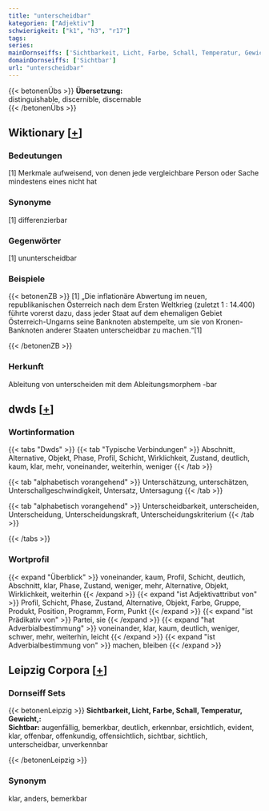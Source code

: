 ```yaml
---
title: "unterscheidbar"
kategorien: ["Adjektiv"]
schwierigkeit: ["k1", "h3", "r17"]
tags:
series:
mainDornseiffs: ['Sichtbarkeit, Licht, Farbe, Schall, Temperatur, Gewicht,']
domainDornseiffs: ['Sichtbar']
url: "unterscheidbar"
---
```


{{< betonenÜbs >}}
**Übersetzung:**  
distinguishable, discernible, discernable  
{{< /betonenÜbs >}}

## Wiktionary [[+](https://de.wiktionary.org/wiki/unterscheidbar)]

### Bedeutungen
[1] Merkmale aufweisend, von denen jede vergleichbare Person oder Sache mindestens eines nicht hat  

### Synonyme
[1] differenzierbar  

### Gegenwörter
[1] ununterscheidbar  

### Beispiele
{{< betonenZB >}}
[1] „Die inflationäre Abwertung im neuen, republikanischen Österreich nach dem Ersten Weltkrieg (zuletzt 1 : 14.400) führte vorerst dazu, dass jeder Staat auf dem ehemaligen Gebiet Österreich-Ungarns seine Banknoten abstempelte, um sie von Kronen-Banknoten anderer Staaten unterscheidbar zu machen.“[1]  

{{< /betonenZB >}}
### Herkunft
Ableitung von unterscheiden mit dem Ableitungsmorphem -bar  



## dwds [[+](https://www.dwds.de/wb/unterscheidbar)]

### Wortinformation
{{< tabs "Dwds" >}}
{{< tab "Typische Verbindungen" >}}
Abschnitt, Alternative, Objekt, Phase, Profil, Schicht, Wirklichkeit, Zustand, deutlich, kaum, klar, mehr, voneinander, weiterhin, weniger
{{< /tab >}}

{{< tab "alphabetisch vorangehend" >}}
Unterschätzung, unterschätzen, Unterschallgeschwindigkeit, Untersatz, Untersagung
{{< /tab >}}

{{< tab "alphabetisch vorangehend" >}}
Unterscheidbarkeit, unterscheiden, Unterscheidung, Unterscheidungskraft, Unterscheidungskriterium
{{< /tab >}}

{{< /tabs >}}

### Wortprofil
{{< expand "Überblick" >}} voneinander, kaum, Profil, Schicht, deutlich, Abschnitt, klar, Phase, Zustand, weniger, mehr, Alternative, Objekt, Wirklichkeit, weiterhin {{< /expand >}}
{{< expand "ist Adjektivattribut von" >}} Profil, Schicht, Phase, Zustand, Alternative, Objekt, Farbe, Gruppe, Produkt, Position, Programm, Form, Punkt {{< /expand >}}
{{< expand "ist Prädikativ von" >}} Partei, sie {{< /expand >}}
{{< expand "hat Adverbialbestimmung" >}} voneinander, klar, kaum, deutlich, weniger, schwer, mehr, weiterhin, leicht {{< /expand >}}
{{< expand "ist Adverbialbestimmung von" >}} machen, bleiben {{< /expand >}}

## Leipzig Corpora [[+](https://corpora.uni-leipzig.de/en/res?word=unterscheidbar&corpusId=deu_newscrawl-public_2018)]

### Dornseiff Sets
{{< betonenLeipzig >}}
**Sichtbarkeit, Licht, Farbe, Schall, Temperatur, Gewicht,:**  
**Sichtbar:** augenfällig, bemerkbar, deutlich, erkennbar, ersichtlich, evident, klar, offenbar, offenkundig, offensichtlich, sichtbar, sichtlich, unterscheidbar, unverkennbar  

{{< /betonenLeipzig >}}

### Synonym
klar, anders, bemerkbar

